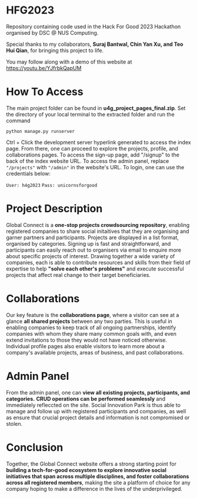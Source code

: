 # HFG2023
Repository containing code used in the Hack For Good 2023 Hackathon organised by DSC @ NUS Computing.

Special thanks to my collaborators, **Suraj Bantwal, Chin Yan Xu, and Teo Hui Qian**, for bringing this project to life.

You may follow along with a demo of this website at https://youtu.be/YJfrbkQapUM

# How To Access 
The main project folder can be found in **u4g_project_pages_final.zip**. Set the directory of your local terminal to the extracted folder and run the command

`python manage.py runserver`

Ctrl + Click the development server hyperlink generated to access the index page.
From there, one can proceed to explore the projects, profile, and collaborations pages. To access the sign-up page, add "/signup" to the back of the index website URL. To access the admin panel, replace `"/projects"` with `"/admin"` in the website's URL. To login, one can use the credentials below:

`User: h4g2023`
`Pass: unicornsforgood`

# Project Description
Global Connect is a **one-stop projects crowdsourcing repository**, enabling registered companies to share social initaitives that they are organising and garner partners and participants.  Projects are displayed in a list format, organised by categories. Signing up is fast and straightforward, and participants can easily reach out to organisers via email to enquire more about specific projects of interest. Drawing together a wide variety of companies, each is able to contribute resources and skills from their field of expertise to help **"solve each other's problems"** and execute successful projects that affect real change to their target beneficiaries.

# Collaborations

Our key feature is the **collaborations page**, where a visitor can see at a glance **all shared projects** between any two parties. This is useful in enabling companies to keep track of all ongoing partnerships, identify companies with whom they share many common goals with, and even extend invitations to those they would not have noticed otherwise. Individual profile pages also enable visitors to learn more about a company's available projects, areas of business, and past collaborations.

# Admin Panel
From the admin panel, one can **view all existing projects, participants, and categories.** **CRUD operations can be performed seamlessly** and immediately refleccted on the site. Social Innovation Park is thus able to manage and follow up with registered participants and companies, as well as ensure that crucial project details and information is not compromised or stolen.

# Conclusion

Together, the Global Connect website offers a strong starting point for **building a tech-for-good ecosystem to explore innovative social initiatives that span across multiple disciplines, and foster collaborations across all registered members**, making the site a platform of choice for any company hoping to make a difference in the lives of the underprivileged.
